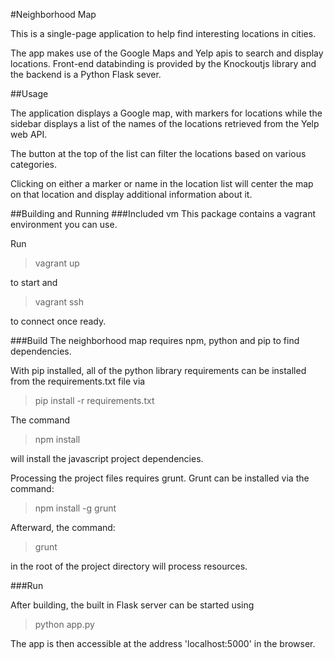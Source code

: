 #Neighborhood Map


This is a single-page application to help find interesting locations in cities.

The app makes use of the Google Maps and Yelp apis to search and display locations. Front-end databinding is provided by the Knockoutjs library and the backend is a Python Flask sever.

##Usage

The application displays a Google map, with markers for locations while the sidebar displays a list of the names of the locations retrieved from the Yelp web API.

The button at the top of the list can filter the locations based on various categories.

Clicking on either a marker or name in the location list will center the map on that location and display additional information about it.

##Building and Running
###Included vm
This package contains a vagrant environment you can use.

Run
> vagrant up

to start and 
>vagrant ssh

to connect once ready.

###Build
The neighborhood map requires npm, python and pip to find dependencies.

With pip installed, all of the python library requirements can be installed from the requirements.txt file via
> pip install -r requirements.txt

The command
> npm install

will install the javascript project dependencies.

Processing the project files requires grunt. Grunt can be installed via the command:
> npm install -g grunt

Afterward, the command:
> grunt

in the root of the project directory will process resources.

###Run

After building, the built in Flask server can be started using
> python app.py

The app is then accessible at the address 'localhost:5000' in the browser.